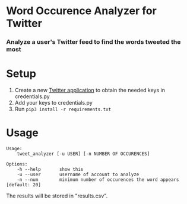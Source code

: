 # Word Occurence Analyzer for Twitter
### Analyze a user's Twitter feed to find the words tweeted the most

# Setup
1. Create a new [Twitter application](https://apps.twitter.com/) to obtain the needed keys in credentials.py 
2. Add your keys to credentials.py
3. Run `pip3 install -r requirements.txt`

# Usage

	Usage: 
    	tweet_analyzer [-u USER] [-n NUMBER OF OCCURENCES]

	Options:
	    -h --help       show this
	    -u --user       username of account to analyze
	    -n --num        minimum number of occurences the word appears [default: 20]  

The results will be stored in "results.csv". 